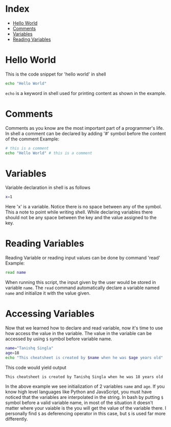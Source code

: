 ﻿# Index
- [Hello World](#Hello-World)
- [Comments](#Comments)
- [Variables](#Variables)
- [Reading Variables](#Reading-Variables)

# Hello World
This is the code snippet for 'hello world' in shell

```bash
echo "Hello World"
```
`echo` is a keyword in shell used for printing content as shown in the example.

# Comments
Comments as you know are the most important part of a programmer's life.
In shell a comment can be declared by adding '#' symbol before the content of the comment
Example:
```bash
# this is a comment
echo "Hello World" # this is a comment
```
# Variables
Variable declaration in shell is as follows
```bash
x=1
```
Here 'x' is a variable. Notice there is no space between any of the symbol.
This a note to point while writing shell. While declaring variables there should not be any space between the key and the value assigned to the key.

# Reading Variables
Reading Variable or reading input values can be done by command 'read'
Example:
```bash
read name
```
When running this script, the input given by the user would be stored in variable `name`. The `read` command automatically declare a variable named `name` and initialize it with the value given.

# Accessing Variables
Now that we learned how to declare and read variable, now it's time to use how access the value in the variable.
The value in the variable can be accessed by using `$` symbol before variable name.
```bash
name="Tanishq Singla"
age=18
echo "This cheatsheet is created by $name when he was $age years old"
```
This code would yield output
```
This cheatsheet is created by Tanishq Singla when he was 18 years old
```
In the above example we see initialization of 2 variables `name` and `age`.
If you know high level languages like Python and JavaScript, you must have noticed that the variables are interpolated in the string.
In bash by putting `$` symbol before a valid variable name, in most of the situation it doesn't matter where your vaiable is the you will get the value of the variable there.
I personally find `$` as deferencing operator in this case, but `$` is used far more differently.